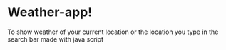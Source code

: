 # Weather-app!
To show weather of your current location or the location you type in the search bar
made with java script
